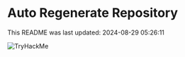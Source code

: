 # Auto Regenerate Repository

This README was last updated: 2024-08-29 05:26:11

 ![TryHackMe](https://tryhackme.com/badge/533634)